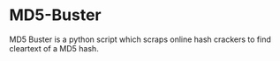 # MD5-Buster
MD5 Buster is a python script which scraps online hash crackers to find cleartext of a MD5 hash.
